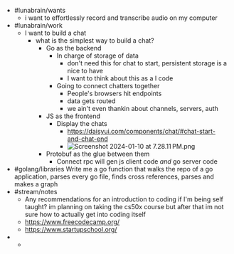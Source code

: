 - #lunabrain/wants
	- i want to effortlessly record and transcribe audio on my computer
- #lunabrain/work
	- I want to build a chat
		- what is the simplest way to build a chat?
			- Go as the backend
				- In charge of storage of data
					- don't need this for chat to start, persistent storage is a nice to have
					- I want to think about this as a I code
				- Going to connect chatters together
					- People's browsers hit endpoints
					- data gets routed
					- we ain't even thankin about channels, servers, auth
			- JS as the frontend
				- Display the chats
					- https://daisyui.com/components/chat/#chat-start-and-chat-end
					- ![Screenshot 2024-01-10 at 7.28.11 PM.png](../assets/Screenshot_2024-01-10_at_7.28.11 PM_1704943708714_0.png)
			- Protobuf as the glue between them
				- Connect rpc will gen js client code _and_ go server code
- #golang/libraries Write me a go function that walks the repo of a go application, parses every go file, finds cross references, parses and makes a graph
- #stream/notes
	- ​Any recommendations for an introduction to coding if I'm being self taught? im planning on taking the cs50x course but after that im not sure how to actually get into coding itself
	- https://www.freecodecamp.org/
	- https://www.startupschool.org/
-
	-